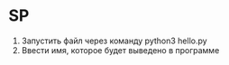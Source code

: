 # SP
1. Запустить файл через команду python3 hello.py
2. Ввести имя, которое будет выведено в программе
